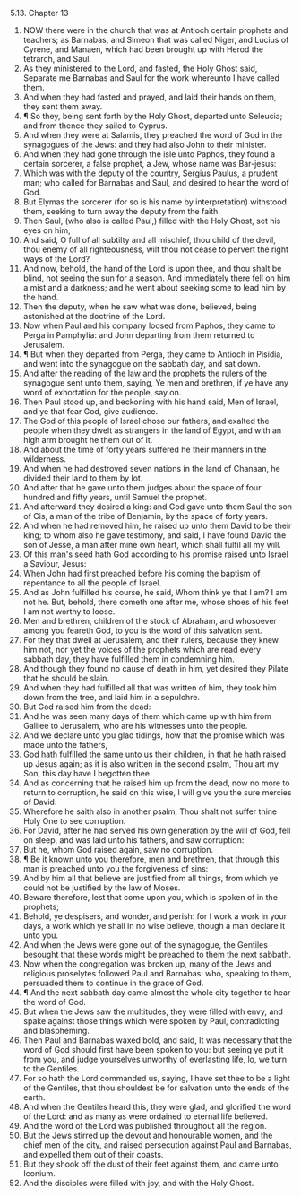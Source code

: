 5.13. Chapter 13
1. NOW there were in the church that was at Antioch certain prophets and teachers; as Barnabas, and Simeon that was called Niger, and Lucius of Cyrene, and Manaen, which had been brought up with Herod the tetrarch, and Saul.
2. As they ministered to the Lord, and fasted, the Holy Ghost said, Separate me Barnabas and Saul for the work whereunto I have called them.
3. And when they had fasted and prayed, and laid their hands on them, they sent them away.
4. ¶ So they, being sent forth by the Holy Ghost, departed unto Seleucia; and from thence they sailed to Cyprus.
5. And when they were at Salamis, they preached the word of God in the synagogues of the Jews: and they had also John to their minister.
6. And when they had gone through the isle unto Paphos, they found a certain sorcerer, a false prophet, a Jew, whose name was Bar-jesus:
7. Which was with the deputy of the country, Sergius Paulus, a prudent man; who called for Barnabas and Saul, and desired to hear the word of God.
8. But Elymas the sorcerer (for so is his name by interpretation) withstood them, seeking to turn away the deputy from the faith.
9. Then Saul, (who also is called Paul,) filled with the Holy Ghost, set his eyes on him,
10. And said, O full of all subtilty and all mischief, thou child of the devil, thou enemy of all righteousness, wilt thou not cease to pervert the right ways of the Lord?
11. And now, behold, the hand of the Lord is upon thee, and thou shalt be blind, not seeing the sun for a season. And immediately there fell on him a mist and a darkness; and he went about seeking some to lead him by the hand.
12. Then the deputy, when he saw what was done, believed, being astonished at the doctrine of the Lord.
13. Now when Paul and his company loosed from Paphos, they came to Perga in Pamphylia: and John departing from them returned to Jerusalem.
14. ¶ But when they departed from Perga, they came to Antioch in Pisidia, and went into the synagogue on the sabbath day, and sat down.
15. And after the reading of the law and the prophets the rulers of the synagogue sent unto them, saying, Ye men and brethren, if ye have any word of exhortation for the people, say on.
16. Then Paul stood up, and beckoning with his hand said, Men of Israel, and ye that fear God, give audience.
17. The God of this people of Israel chose our fathers, and exalted the people when they dwelt as strangers in the land of Egypt, and with an high arm brought he them out of it.
18. And about the time of forty years suffered he their manners in the wilderness.
19. And when he had destroyed seven nations in the land of Chanaan, he divided their land to them by lot.
20. And after that he gave unto them judges about the space of four hundred and fifty years, until Samuel the prophet.
21. And afterward they desired a king: and God gave unto them Saul the son of Cis, a man of the tribe of Benjamin, by the space of forty years.
22. And when he had removed him, he raised up unto them David to be their king; to whom also he gave testimony, and said, I have found David the son of Jesse, a man after mine own heart, which shall fulfil all my will.
23. Of this man's seed hath God according to his promise raised unto Israel a Saviour, Jesus:
24. When John had first preached before his coming the baptism of repentance to all the people of Israel.
25. And as John fulfilled his course, he said, Whom think ye that I am? I am not he. But, behold, there cometh one after me, whose shoes of his feet I am not worthy to loose.
26. Men and brethren, children of the stock of Abraham, and whosoever among you feareth God, to you is the word of this salvation sent.
27. For they that dwell at Jerusalem, and their rulers, because they knew him not, nor yet the voices of the prophets which are read every sabbath day, they have fulfilled them in condemning him.
28. And though they found no cause of death in him, yet desired they Pilate that he should be slain.
29. And when they had fulfilled all that was written of him, they took him down from the tree, and laid him in a sepulchre.
30. But God raised him from the dead:
31. And he was seen many days of them which came up with him from Galilee to Jerusalem, who are his witnesses unto the people.
32. And we declare unto you glad tidings, how that the promise which was made unto the fathers,
33. God hath fulfilled the same unto us their children, in that he hath raised up Jesus again; as it is also written in the second psalm, Thou art my Son, this day have I begotten thee.
34. And as concerning that he raised him up from the dead, now no more to return to corruption, he said on this wise, I will give you the sure mercies of David.
35. Wherefore he saith also in another psalm, Thou shalt not suffer thine Holy One to see corruption.
36. For David, after he had served his own generation by the will of God, fell on sleep, and was laid unto his fathers, and saw corruption:
37. But he, whom God raised again, saw no corruption.
38. ¶ Be it known unto you therefore, men and brethren, that through this man is preached unto you the forgiveness of sins:
39. And by him all that believe are justified from all things, from which ye could not be justified by the law of Moses.
40. Beware therefore, lest that come upon you, which is spoken of in the prophets;
41. Behold, ye despisers, and wonder, and perish: for I work a work in your days, a work which ye shall in no wise believe, though a man declare it unto you.
42. And when the Jews were gone out of the synagogue, the Gentiles besought that these words might be preached to them the next sabbath.
43. Now when the congregation was broken up, many of the Jews and religious proselytes followed Paul and Barnabas: who, speaking to them, persuaded them to continue in the grace of God.
44. ¶ And the next sabbath day came almost the whole city together to hear the word of God.
45. But when the Jews saw the multitudes, they were filled with envy, and spake against those things which were spoken by Paul, contradicting and blaspheming.
46. Then Paul and Barnabas waxed bold, and said, It was necessary that the word of God should first have been spoken to you: but seeing ye put it from you, and judge yourselves unworthy of everlasting life, lo, we turn to the Gentiles.
47. For so hath the Lord commanded us, saying, I have set thee to be a light of the Gentiles, that thou shouldest be for salvation unto the ends of the earth.
48. And when the Gentiles heard this, they were glad, and glorified the word of the Lord: and as many as were ordained to eternal life believed.
49. And the word of the Lord was published throughout all the region.
50. But the Jews stirred up the devout and honourable women, and the chief men of the city, and raised persecution against Paul and Barnabas, and expelled them out of their coasts.
51. But they shook off the dust of their feet against them, and came unto Iconium.
52. And the disciples were filled with joy, and with the Holy Ghost.


